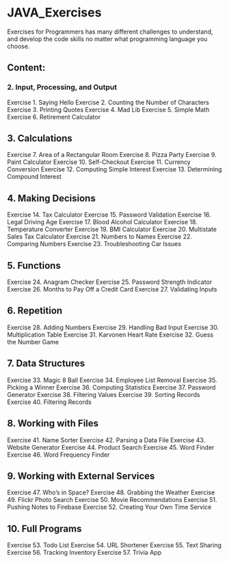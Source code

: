 # JAVA_Exercises
Exercises for Programmers has many different challenges to understand, and develop the code skills no matter what programming language you choose.

## Content:

### 2. Input, Processing, and Output 
Exercise 1. Saying Hello 
Exercise 2. Counting the Number of Characters
Exercise 3. Printing Quotes
Exercise 4. Mad Lib
Exercise 5. Simple Math
Exercise 6. Retirement Calculator
## 3. Calculations
Exercise 7. Area of a Rectangular Room 
Exercise 8. Pizza Party
Exercise 9. Paint Calculator 
Exercise 10. Self-Checkout
Exercise 11. Currency Conversion
Exercise 12. Computing Simple Interest
Exercise 13. Determining Compound Interest
## 4. Making Decisions 
Exercise 14. Tax Calculator
Exercise 15. Password Validation 
Exercise 16. Legal Driving Age
Exercise 17. Blood Alcohol Calculator 
Exercise 18. Temperature Converter 
Exercise 19. BMI Calculator
Exercise 20. Multistate Sales Tax Calculator 
Exercise 21. Numbers to Names 
Exercise 22. Comparing Numbers
Exercise 23. Troubleshooting Car Issues
## 5. Functions
Exercise 24. Anagram Checker
Exercise 25. Password Strength Indicator
Exercise 26. Months to Pay Off a Credit Card
Exercise 27. Validating Inputs 
## 6. Repetition
Exercise 28. Adding Numbers 
Exercise 29. Handling Bad Input
Exercise 30. Multiplication Table
Exercise 31. Karvonen Heart Rate
Exercise 32. Guess the Number Game 
## 7. Data Structures 
Exercise 33. Magic 8 Ball
Exercise 34. Employee List Removal 
Exercise 35. Picking a Winner 
Exercise 36. Computing Statistics 
Exercise 37. Password Generator
Exercise 38. Filtering Values 
Exercise 39. Sorting Records
Exercise 40. Filtering Records
## 8. Working with Files
Exercise 41. Name Sorter
Exercise 42. Parsing a Data File 
Exercise 43. Website Generator 
Exercise 44. Product Search 
Exercise 45. Word Finder
Exercise 46. Word Frequency Finder
## 9. Working with External Services
Exercise 47. Who’s in Space?
Exercise 48. Grabbing the Weather 
Exercise 49. Flickr Photo Search
Exercise 50. Movie Recommendations
Exercise 51. Pushing Notes to Firebase
Exercise 52. Creating Your Own Time Service
## 10. Full Programs
Exercise 53. Todo List
Exercise 54. URL Shortener
Exercise 55. Text Sharing
Exercise 56. Tracking Inventory
Exercise 57. Trivia App
